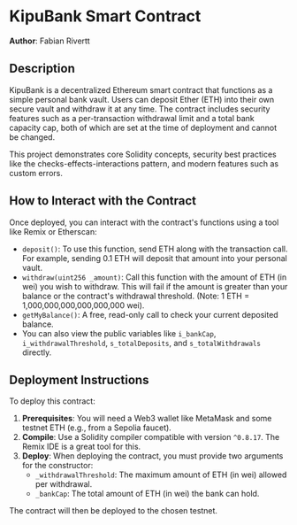# KipuBank Smart Contract

**Author**: Fabian Rivertt

## Description

KipuBank is a decentralized Ethereum smart contract that functions as a simple personal bank vault. Users can deposit Ether (ETH) into their own secure vault and withdraw it at any time. The contract includes security features such as a per-transaction withdrawal limit and a total bank capacity cap, both of which are set at the time of deployment and cannot be changed.

This project demonstrates core Solidity concepts, security best practices like the checks-effects-interactions pattern, and modern features such as custom errors.

## How to Interact with the Contract

Once deployed, you can interact with the contract's functions using a tool like Remix or Etherscan:

* `deposit()`: To use this function, send ETH along with the transaction call. For example, sending 0.1 ETH will deposit that amount into your personal vault.
* `withdraw(uint256 _amount)`: Call this function with the amount of ETH (in wei) you wish to withdraw. This will fail if the amount is greater than your balance or the contract's withdrawal threshold. (Note: 1 ETH = 1,000,000,000,000,000,000 wei).
* `getMyBalance()`: A free, read-only call to check your current deposited balance.
* You can also view the public variables like `i_bankCap`, `i_withdrawalThreshold`, `s_totalDeposits`, and `s_totalWithdrawals` directly.

## Deployment Instructions

To deploy this contract:

1.  **Prerequisites**: You will need a Web3 wallet like MetaMask and some testnet ETH (e.g., from a Sepolia faucet).
2.  **Compile**: Use a Solidity compiler compatible with version `^0.8.17`. The Remix IDE is a great tool for this.
3.  **Deploy**: When deploying the contract, you must provide two arguments for the constructor:
    * `_withdrawalThreshold`: The maximum amount of ETH (in wei) allowed per withdrawal.
    * `_bankCap`: The total amount of ETH (in wei) the bank can hold.

The contract will then be deployed to the chosen testnet.
